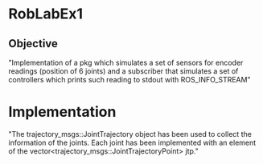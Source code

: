 # RobLabEx1
## Objective
"Implementation of a pkg which simulates a set of sensors for encoder readings (position of 6 joints)
and a subscriber that simulates a set of controllers which prints such reading to stdout with ROS_INFO_STREAM"

# Implementation
"The trajectory_msgs::JointTrajectory object has been used to collect the information of the joints.
 Each joint has been implemented with an element of the vector<trajectory_msgs::JointTrajectoryPoint> jtp."
